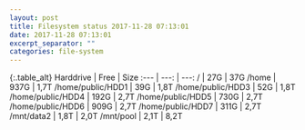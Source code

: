 ```yaml
---
layout: post
title: Filesystem status 2017-11-28 07:13:01
date: 2017-11-28 07:13:01
excerpt_separator: ""
categories: file-system
---
```

{:.table_alt}
Harddrive | Free | Size
:--- | ---: | ---:
/ | 27G | 37G
/home | 937G | 1,7T
/home/public/HDD1 | 39G | 1,8T
/home/public/HDD3 | 52G | 1,8T
/home/public/HDD4 | 192G | 2,7T
/home/public/HDD5 | 730G | 2,7T
/home/public/HDD6 | 909G | 2,7T
/home/public/HDD7 | 311G | 2,7T
/mnt/data2 | 1,8T | 2,0T
/mnt/pool | 2,1T | 8,2T
